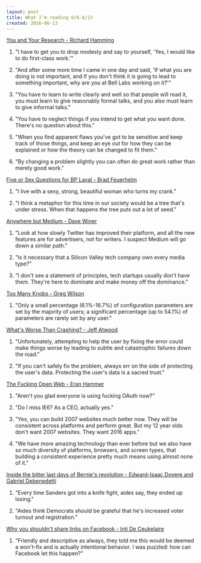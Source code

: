 ```yaml
---
layout: post
title: What I'm reading 6/6-6/13
created: 2016-06-13
---
```


[You and Your Research - Richard Hamming](https://www.cs.virginia.edu/~robins/YouAndYourResearch.html)

1. "I have to get you to drop modesty and say to yourself, 'Yes, I would like to do first-class work.'"

2. "And after some more time I came in one day and said, 'If what you are doing is not important, and if you don't think it is going to lead to something important, why are you at Bell Labs working on it?'"

3. "You have to learn to write clearly and well so that people will read it, you must learn to give reasonably formal talks, and you also must learn to give informal talks."

4. "You have to neglect things if you intend to get what you want done. There's no question about this."

5. "When you find apparent flaws you've got to be sensitive and keep track of those things, and keep an eye out for how they can be explained or how the theory can be changed to fit them."

6. "By changing a problem slightly you can often do great work rather than merely good work."

[Five or Sex Questions for BP Laval - Brad Feuerhelm](http://www.americansuburbx.com/2016/06/five-or-sex-questions-for-bp-laval.html)

1. "I live with a sexy, strong, beautiful woman who turns my crank."

2. "I think a metaphor for this time in our society would be a tree that's under stress. When that happens the tree puts out a lot of seed."

[Anywhere but Medium - Dave Winer](http://scripting.com/liveblog/users/davewiner/2016/01/20/0900.html)

1. "Look at how slowly Twitter has improved their platform, and all the new features are for advertisers, not for writers. I suspect Medium will go down a similar path."

2. "Is it necessary that a Silicon Valley tech company own every media type?"

3. "I don't see a statement of principles, tech startups usually don't have them. They're here to dominate and make money off the dominance."

[Too Many Knobs - Greg Wilson](http://neverworkintheory.org/2016/06/09/too-many-knobs.html)

1. "Only a small percentage (6.1%-16.7%) of configuration parameters are set by the majority of users; a significant percentage (up to 54.1%) of parameters are rarely set by any user."

[What's Worse Than Crashing? - Jeff Atwood](https://blog.codinghorror.com/whats-worse-than-crashing/)

1. "Unfortunately, attempting to help the user by fixing the error could make things worse by leading to subtle and catastrophic failures down the road."

2. "If you can't safely fix the problem, always err on the side of protecting the user's data. Protecting the user's data is a sacred trust."

[The Fucking Open Web - Eran Hammer](https://hueniverse.com/2016/06/08/the-fucking-open-web/)

1. "Aren't you glad everyone is using fucking OAuth now?"

2. "Do I miss IE6? As a CEO, actually yes."

3. "Yes, you can build 2007 websites much better now. They will be consistent across platforms and perform great. But my 12 year olds don't want 2007 websites. They want 2016 apps."

4. "We have more amazing technology than ever before but we also have so much diversity of platforms, browsers, and screen types, that building a consistent experience pretty much means using almost none of it."

[Inside the bitter last days of Bernie's revolution - Edward-Isaac Dovere and Gabriel Debenedetti](http://www.politico.com/story/2016/06/bernie-sanders-campaign-last-days-224041)

1. "Every time Sanders got into a knife fight, aides say, they ended up losing."

2. "Aides think Democrats should be grateful that he's increased voter turnout and registration."

[Why you shouldn't share links on Facebook - Inti De Ceukelaire](https://medium.com/@intideceukelaire/why-you-shouldnt-share-links-on-facebook-f317ba4aa58b#.obpcqn6qu)

1. "Friendly and descriptive as always, they told me this would be deemed a won't-fix and is actually intentional behavior. I was puzzled: how can Facebook let this happen?"
